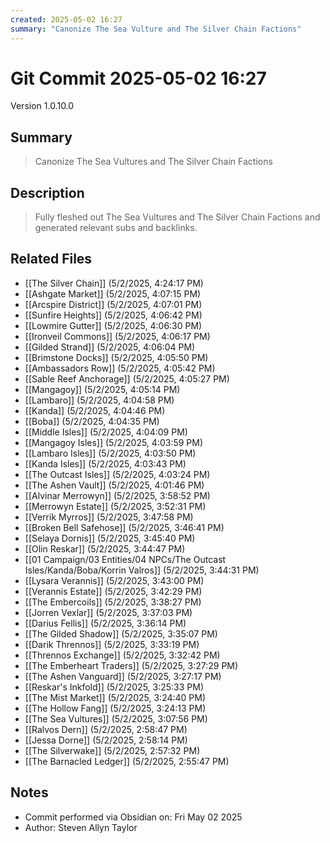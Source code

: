 ```yaml
---
created: 2025-05-02 16:27
summary: "Canonize The Sea Vulture and The Silver Chain Factions"
---
```


# Git Commit 2025-05-02 16:27

Version 1.0.10.0

## Summary
> Canonize The Sea Vultures and The Silver Chain Factions

## Description
> Fully fleshed out The Sea Vultures and The Silver Chain Factions and generated relevant subs and backlinks.

## Related Files
- [[The Silver Chain]] (5/2/2025, 4:24:17 PM)
- [[Ashgate Market]] (5/2/2025, 4:07:15 PM)
- [[Arcspire District]] (5/2/2025, 4:07:01 PM)
- [[Sunfire Heights]] (5/2/2025, 4:06:42 PM)
- [[Lowmire Gutter]] (5/2/2025, 4:06:30 PM)
- [[Ironveil Commons]] (5/2/2025, 4:06:17 PM)
- [[Gilded Strand]] (5/2/2025, 4:06:04 PM)
- [[Brimstone Docks]] (5/2/2025, 4:05:50 PM)
- [[Ambassadors Row]] (5/2/2025, 4:05:42 PM)
- [[Sable Reef Anchorage]] (5/2/2025, 4:05:27 PM)
- [[Mangagoy]] (5/2/2025, 4:05:14 PM)
- [[Lambaro]] (5/2/2025, 4:04:58 PM)
- [[Kanda]] (5/2/2025, 4:04:46 PM)
- [[Boba]] (5/2/2025, 4:04:35 PM)
- [[Middle Isles]] (5/2/2025, 4:04:09 PM)
- [[Mangagoy Isles]] (5/2/2025, 4:03:59 PM)
- [[Lambaro Isles]] (5/2/2025, 4:03:50 PM)
- [[Kanda Isles]] (5/2/2025, 4:03:43 PM)
- [[The Outcast Isles]] (5/2/2025, 4:03:24 PM)
- [[The Ashen Vault]] (5/2/2025, 4:01:46 PM)
- [[Alvinar Merrowyn]] (5/2/2025, 3:58:52 PM)
- [[Merrowyn Estate]] (5/2/2025, 3:52:31 PM)
- [[Verrik Myrros]] (5/2/2025, 3:47:58 PM)
- [[Broken Bell Safehose]] (5/2/2025, 3:46:41 PM)
- [[Selaya Dornis]] (5/2/2025, 3:45:40 PM)
- [[Olin Reskar]] (5/2/2025, 3:44:47 PM)
- [[01 Campaign/03 Entities/04 NPCs/The Outcast Isles/Kanda/Boba/Korrin Valros]] (5/2/2025, 3:44:31 PM)
- [[Lysara Verannis]] (5/2/2025, 3:43:00 PM)
- [[Verannis Estate]] (5/2/2025, 3:42:29 PM)
- [[The Embercoils]] (5/2/2025, 3:38:27 PM)
- [[Jorren Vexlar]] (5/2/2025, 3:37:03 PM)
- [[Darius Fellis]] (5/2/2025, 3:36:14 PM)
- [[The Gilded Shadow]] (5/2/2025, 3:35:07 PM)
- [[Darik Thrennos]] (5/2/2025, 3:33:19 PM)
- [[Thrennos Exchange]] (5/2/2025, 3:32:42 PM)
- [[The Emberheart Traders]] (5/2/2025, 3:27:29 PM)
- [[The Ashen Vanguard]] (5/2/2025, 3:27:17 PM)
- [[Reskar's Inkfold]] (5/2/2025, 3:25:33 PM)
- [[The Mist Market]] (5/2/2025, 3:24:40 PM)
- [[The Hollow Fang]] (5/2/2025, 3:24:13 PM)
- [[The Sea Vultures]] (5/2/2025, 3:07:56 PM)
- [[Ralvos Dern]] (5/2/2025, 2:58:47 PM)
- [[Jessa Dorne]] (5/2/2025, 2:58:14 PM)
- [[The Silverwake]] (5/2/2025, 2:57:32 PM)
- [[The Barnacled Ledger]] (5/2/2025, 2:55:47 PM)

## Notes
- Commit performed via Obsidian on: Fri May 02 2025
- Author: Steven Allyn Taylor

